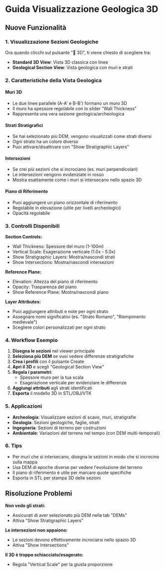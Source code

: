 # Guida Visualizzazione Geologica 3D

## Nuove Funzionalità

### 1. Visualizzazione Sezioni Geologiche
Ora quando clicchi sul pulsante "🎲 3D", ti viene chiesto di scegliere tra:
- **Standard 3D View**: Vista 3D classica con linee
- **Geological Section View**: Vista geologica con muri e strati

### 2. Caratteristiche della Vista Geologica

#### Muri 3D
- Le due linee parallele (A-A' e B-B') formano un muro 3D
- Il muro ha spessore regolabile con lo slider "Wall Thickness"
- Rappresenta una vera sezione geologica/archeologica

#### Strati Stratigrafici
- Se hai selezionato più DEM, vengono visualizzati come strati diversi
- Ogni strato ha un colore diverso
- Puoi attivare/disattivare con "Show Stratigraphic Layers"

#### Intersezioni
- Se crei più sezioni che si incrociano (es. muri perpendicolari)
- Le intersezioni vengono evidenziate in rosso
- Mostra esattamente come i muri si intersecano nello spazio 3D

#### Piano di Riferimento
- Puoi aggiungere un piano orizzontale di riferimento
- Regolabile in elevazione (utile per livelli archeologici)
- Opacità regolabile

### 3. Controlli Disponibili

**Section Controls:**
- Wall Thickness: Spessore del muro (1-100m)
- Vertical Scale: Esagerazione verticale (1.0x - 5.0x)
- Show Stratigraphic Layers: Mostra/nascondi strati
- Show Intersections: Mostra/nascondi intersezioni

**Reference Plane:**
- Elevation: Altezza del piano di riferimento
- Opacity: Trasparenza del piano
- Show Reference Plane: Mostra/nascondi piano

**Layer Attributes:**
- Puoi aggiungere attributi e note per ogni strato
- Assegnare nomi significativi (es. "Strato Romano", "Riempimento medievale")
- Scegliere colori personalizzati per ogni strato

### 4. Workflow Esempio

1. **Disegna le sezioni** nel viewer principale
2. **Seleziona più DEM** se vuoi vedere differenze stratigrafiche
3. **Crea i profili** con il pulsante Create
4. **Apri il 3D** e scegli "Geological Section View"
5. **Regola i parametri**:
   - Spessore muro per la tua scala
   - Esagerazione verticale per evidenziare le differenze
6. **Aggiungi attributi** agli strati identificati
7. **Esporta** il modello 3D in STL/OBJ/VTK

### 5. Applicazioni

- **Archeologia**: Visualizzare sezioni di scavo, muri, stratigrafie
- **Geologia**: Sezioni geologiche, faglie, strati
- **Ingegneria**: Sezioni di terreno per costruzioni
- **Ambientale**: Variazioni del terreno nel tempo (con DEM multi-temporali)

### 6. Tips

- Per muri che si intersecano, disegna le sezioni in modo che si incrocino sulla mappa
- Usa DEM di epoche diverse per vedere l'evoluzione del terreno
- Il piano di riferimento è utile per marcare quote specifiche
- Esporta in STL per stampa 3D delle sezioni

## Risoluzione Problemi

**Non vedo gli strati:**
- Assicurati di aver selezionato più DEM nella tab "DEMs"
- Attiva "Show Stratigraphic Layers"

**Le intersezioni non appaiono:**
- Le sezioni devono effettivamente incrociarsi nello spazio 3D
- Attiva "Show Intersections"

**Il 3D è troppo schiacciato/esagerato:**
- Regola "Vertical Scale" per la giusta proporzione